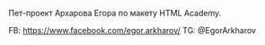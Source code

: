Пет-проект Архарова Егора по макету HTML Academy.

FB: https://www.facebook.com/egor.arkharov/
TG: @EgorArkharov
